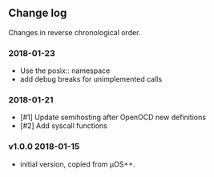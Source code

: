 ## Change log

Changes in reverse chronological order.

### 2018-01-23

* Use the posix:: namespace
* add debug breaks for unimplemented calls

### 2018-01-21

* [#1] Update semihosting after OpenOCD new definitions
* [#2] Add syscall functions

### v1.0.0 2018-01-15

* initial version, copied from µOS++.

